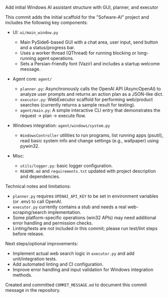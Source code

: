 Add initial Windows AI assistant structure with GUI, planner, and executor

This commit adds the initial scaffold for the "Sofware-AI" project and includes the following key components:

- UI: `ui/main_window.py`
  - Main PySide6-based GUI with a chat area, user input, send button and a status/progress bar.
  - Uses a worker thread (QThread) for running blocking or long-running agent operations.
  - Sets a Persian-friendly font (Vazir) and includes a startup welcome message.

- Agent core: `agent/`
  - `planner.py`: Asynchronously calls the OpenAI API (AsyncOpenAI) to analyze user prompts and returns an action plan as a JSON-like dict.
  - `executor.py`: WebExecutor scaffold for performing web/product searches (currently returns a sample result for testing).
  - `agent/main.py`: A simple interactive CLI entry that demonstrates the request → plan → execute flow.

- Windows integration: `agent/windows/system.py`
  - `WindowsController` utilities to run programs, list running apps (psutil), read basic system info and change settings (e.g., wallpaper) using pywin32.

- Misc:
  - `utils/logger.py`: basic logger configuration.
  - `README.md` and `requirements.txt` updated with project description and dependencies.

Technical notes and limitations:
- `planner.py` requires `OPENAI_API_KEY` to be set in environment variables (or .env) to call OpenAI.
- `executor.py` currently contains a stub and needs a real web-scraping/search implementation.
- Some platform-specific operations (win32 APIs) may need additional error handling and permission checks.
- Linting/tests are not included in this commit; please run test/lint steps before release.

Next steps/optional improvements:
- Implement actual web search logic in `executor.py` and add unit/integration tests.
- Add automated linting and CI configuration.
- Improve error handling and input validation for Windows integration methods.

Created and committed `COMMIT_MESSAGE.md` to document this commit message in the repository.